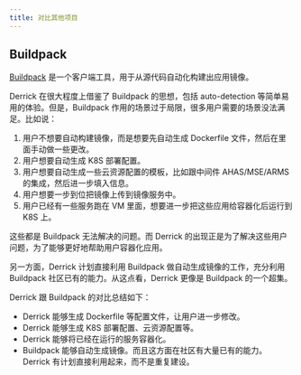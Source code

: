 ```yaml
---
title: 对比其他项目
---
```


## Buildpack

[Buildpack](https://buildpacks.io/) 是一个客户端工具，用于从源代码自动化构建出应用镜像。

Derrick 在很大程度上借鉴了 Buildpack 的思想，包括 auto-detection 等简单易用的体验。但是，Buildpack 作用的场景过于局限，很多用户需要的场景没法满足。比如说：

1. 用户不想要自动构建镜像，而是想要先自动生成 Dockerfile 文件，然后在里面手动做一些更改。
1. 用户想要自动生成 K8S 部署配置。
1. 用户想要自动生成一些云资源配置的模板，比如跟中间件 AHAS/MSE/ARMS 的集成，然后进一步填入信息。
1. 用户想要一步到位把镜像上传到镜像服务中。
1. 用户已经有一些服务跑在 VM 里面，想要进一步把这些应用给容器化后运行到 K8S 上。

这些都是 Buildpack 无法解决的问题。而 Derrick 的出现正是为了解决这些用户问题，为了能够更好地帮助用户容器化应用。

另一方面，Derrick 计划直接利用 Buildpack 做自动生成镜像的工作，充分利用 Buildpack 社区已有的能力。从这点看，Derrick 更像是 Buildpack 的一个超集。

Derrick 跟 Buildpack 的对比总结如下：

- Derrick 能够生成 Dockerfile 等配置文件，让用户进一步修改。
- Derrick 能够生成 K8S 部署配置、云资源配置等。
- Derrick 能够将已经在运行的服务容器化。
- Buildpack 能够自动生成镜像。而且这方面在社区有大量已有的能力。Derrick 有计划直接利用起来，而不是重复建设。
